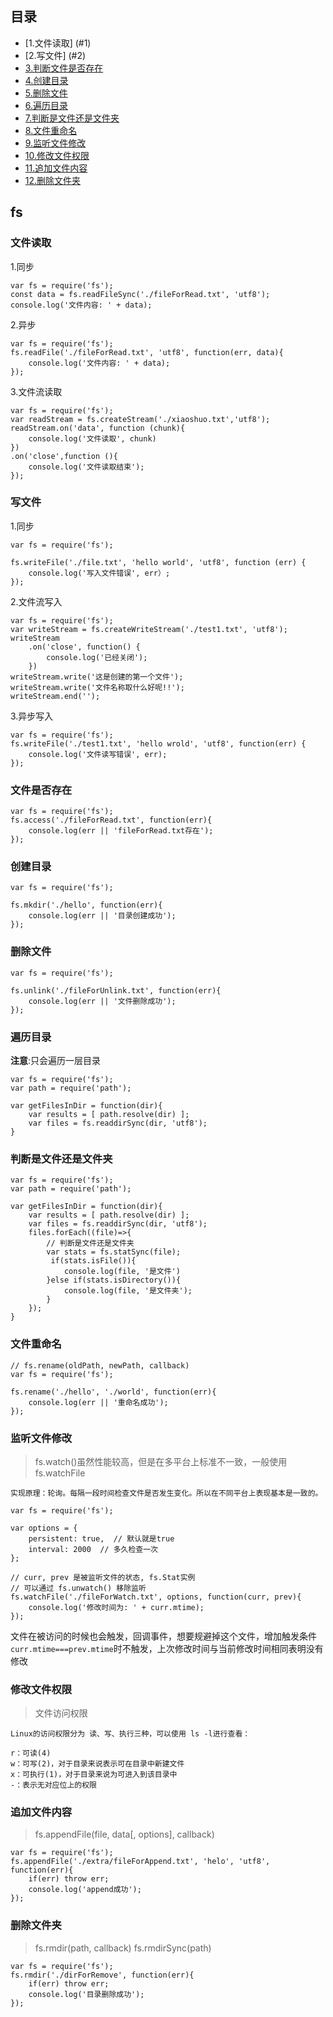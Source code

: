 ## 目录

* [1.文件读取] (#1)
* [2.写文件] (#2)
* [3.判断文件是否存在](#3)
* [4.创建目录](#4)
* [5.删除文件](#5)
* [6.遍历目录](#6)
* [7.判断是文件还是文件夹](#7)
* [8.文件重命名](#8)
* [9.监听文件修改](#9)
* [10.修改文件权限](#10)
* [11.追加文件内容](#11)
* [12.删除文件夹](#12)


## fs

<h3 id="1">文件读取</h3>

1.同步

```
var fs = require('fs');
const data = fs.readFileSync('./fileForRead.txt', 'utf8');
console.log('文件内容: ' + data);
```

2.异步


```
var fs = require('fs');
fs.readFile('./fileForRead.txt', 'utf8', function(err, data){
    console.log('文件内容: ' + data);
});
```

3.文件流读取


```
var fs = require('fs');
var readStream = fs.createStream('./xiaoshuo.txt','utf8');
readStream.on('data', function (chunk){
    console.log('文件读取', chunk)
})
.on('close',function (){
    console.log('文件读取结束');
});
```

<h3 id="2">写文件</h3> 

1.同步


```
var fs = require('fs');

fs.writeFile('./file.txt', 'hello world', 'utf8', function (err) {
    console.log('写入文件错误', err）;
});
```

2.文件流写入


```
var fs = require('fs');
var writeStream = fs.createWriteStream('./test1.txt', 'utf8');
writeStream
	.on('close', function() {
		console.log('已经关闭');
	})
writeStream.write('这是创建的第一个文件');
writeStream.write('文件名称取什么好呢!!');
writeStream.end('');
```

3.异步写入


```
var fs = require('fs');
fs.writeFile('./test1.txt', 'hello wrold', 'utf8', function(err) {
    console.log('文件读写错误', err);
});
```


<h3 id="3">文件是否存在</h3>

```
var fs = require('fs');
fs.access('./fileForRead.txt', function(err){
    console.log(err || 'fileForRead.txt存在');
});
```

<h3 id="4">创建目录</h3> 


```
var fs = require('fs');

fs.mkdir('./hello', function(err){
    console.log(err || '目录创建成功');
});
```

<h3 id="5">删除文件</h3>


```
var fs = require('fs');

fs.unlink('./fileForUnlink.txt', function(err){
    console.log(err || '文件删除成功');
});
```

<h3 id="6">遍历目录</h3>

**注意**:只会遍历一层目录


```
var fs = require('fs');
var path = require('path');

var getFilesInDir = function(dir){
    var results = [ path.resolve(dir) ];
    var files = fs.readdirSync(dir, 'utf8');
}
```

<h3 id="7">判断是文件还是文件夹</h3>


```
var fs = require('fs');
var path = require('path');

var getFilesInDir = function(dir){
    var results = [ path.resolve(dir) ];
    var files = fs.readdirSync(dir, 'utf8');
    files.forEach((file)=>{
        // 判断是文件还是文件夹
        var stats = fs.statSync(file);
         if(stats.isFile()){
            console.log(file, '是文件')
        }else if(stats.isDirectory()){
            console.log(file, '是文件夹');
        }
    });
}
```

<h3 id="8">文件重命名</h3>

```
// fs.rename(oldPath, newPath, callback)
var fs = require('fs');

fs.rename('./hello', './world', function(err){
    console.log(err || '重命名成功');
});
```

<h3 id="9">监听文件修改</h3>


> fs.watch()虽然性能较高，但是在多平台上标准不一致，一般使用fs.watchFile


`实现原理：轮询。每隔一段时间检查文件是否发生变化。所以在不同平台上表现基本是一致的。`

```
var fs = require('fs');

var options = {
    persistent: true,  // 默认就是true
    interval: 2000  // 多久检查一次
};

// curr, prev 是被监听文件的状态, fs.Stat实例
// 可以通过 fs.unwatch() 移除监听
fs.watchFile('./fileForWatch.txt', options, function(curr, prev){
    console.log('修改时间为: ' + curr.mtime);
});
```

文件在被访问的时候也会触发，回调事件，想要规避掉这个文件，增加触发条件 `curr.mtime===prev.mtime`时不触发，上次修改时间与当前修改时间相同表明没有修改

<h3 id="10">修改文件权限</h3>

> 文件访问权限

`Linux的访问权限分为 读、写、执行三种，可以使用 ls -l进行查看：`


```
r：可读(4)
w：可写(2)，对于目录来说表示可在目录中新建文件
x：可执行(1)，对于目录来说为可进入到该目录中
-：表示无对应位上的权限
```

<h3 id="11">追加文件内容</h3>

> fs.appendFile(file, data[, options], callback)


```
var fs = require('fs');
fs.appendFile('./extra/fileForAppend.txt', 'helo', 'utf8', function(err){
    if(err) throw err;
    console.log('append成功');
});
```

<h3 id="12">删除文件夹</h3>

> fs.rmdir(path, callback) fs.rmdirSync(path)

```
var fs = require('fs');
fs.rmdir('./dirForRemove', function(err){
    if(err) throw err;
    console.log('目录删除成功');
});
```

